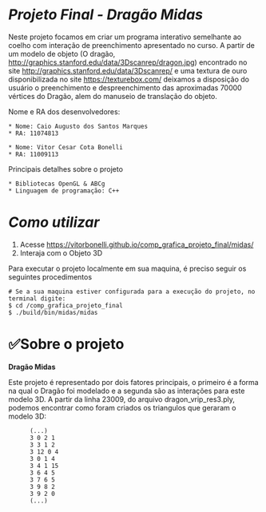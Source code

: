 # *Projeto Final - Dragão Midas*

Neste projeto focamos em criar um programa interativo semelhante ao coelho com interação de preenchimento apresentado no curso. A partir de um modelo de objeto (O dragão, http://graphics.stanford.edu/data/3Dscanrep/dragon.jpg) encontrado no site http://graphics.stanford.edu/data/3Dscanrep/ e uma textura de ouro disponibilizada no site https://texturebox.com/ deixamos a disposição do usuário o preenchimento e despreenchimento das aproximadas 70000 vértices do Dragão, alem do manuseio de translação do objeto.

Nome e RA dos desenvolvedores:
			
	* Nome: Caio Augusto dos Santos Marques
	* RA: 11074813
	
	* Nome: Vitor Cesar Cota Bonelli
	* RA: 11009113

Principais detalhes sobre o projeto
			
	* Bibliotecas OpenGL & ABCg
	* Linguagem de programação: C++
  

# *Como utilizar*

1. Acesse https://vitorbonelli.github.io/comp_grafica_projeto_final/midas/
2. Interaja com o Objeto 3D

Para executar o projeto localmente em sua maquina, é preciso seguir os seguintes procedimentos
```
# Se a sua maquina estiver configurada para a execução do projeto, no terminal digite:
$ cd /comp_grafica_projeto_final
$ ./build/bin/midas/midas
```


# ✅Sobre o projeto

**Dragão Midas**

Este projeto é representado por dois fatores principais, o primeiro é a forma na qual o Dragão foi modelado e a segunda são as interações para este modelo 3D. A partir da linha 23009, do arquivo dragon_vrip_res3.ply, podemos encontrar como foram criados os triangulos que geraram o modelo 3D:
```
      (...)
      3 0 2 1 
      3 3 1 2 
      3 12 0 4 
      3 0 1 4 
      3 4 1 15 
      3 6 4 5 
      3 7 6 5 
      3 9 8 2 
      3 9 2 0
      (...)
```

